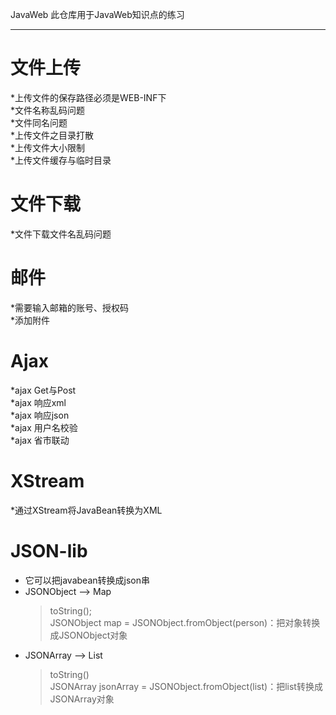 JavaWeb
此仓库用于JavaWeb知识点的练习

------------------------------
文件上传<br/>
=

*上传文件的保存路径必须是WEB-INF下<br/>
*文件名称乱码问题<br/>
*文件同名问题<br/>
*上传文件之目录打散<br/>
*上传文件大小限制<br/>
*上传文件缓存与临时目录<br/>

文件下载<br/>
=
*文件下载文件名乱码问题<br/>

邮件
=
*需要输入邮箱的账号、授权码<br/>
*添加附件<br/>

Ajax
=
*ajax Get与Post<br/>
*ajax 响应xml<br/>
*ajax 响应json<br/>
*ajax 用户名校验<br/>
*ajax 省市联动<br/>

XStream
=
*通过XStream将JavaBean转换为XML<br/>

JSON-lib
=
* 它可以把javabean转换成json串<br/>
* JSONObject --> Map<br/>
    > toString();<br/>
    > JSONObject map = JSONObject.fromObject(person)：把对象转换成JSONObject对象<br/>
 * JSONArray --> List<br/>
    > toString()<br/>
    > JSONArray jsonArray = JSONObject.fromObject(list)：把list转换成JSONArray对象<br/>



